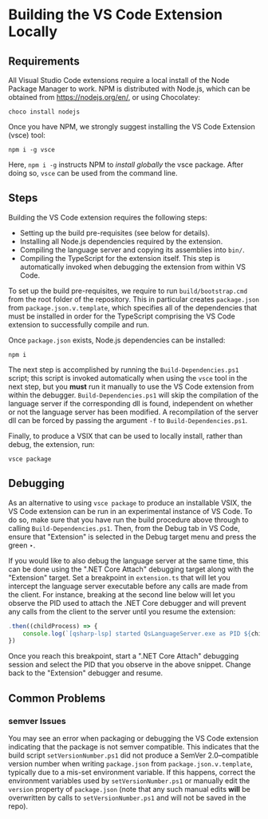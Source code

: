 # Building the VS Code Extension Locally #

## Requirements ##

All Visual Studio Code extensions require a local install of the Node Package Manager to work.
NPM is distributed with Node.js, which can be obtained from https://nodejs.org/en/, or using Chocolatey:

```
choco install nodejs
```

Once you have NPM, we strongly suggest installing the VS Code Extension (vsce) tool:

```
npm i -g vsce
```

Here, `npm i -g` instructs NPM to *install globally* the vsce package.
After doing so, `vsce` can be used from the command line.

## Steps ##

Building the VS Code extension requires the following steps:

- Setting up the build pre-requisites (see below for details).
- Installing all Node.js dependencies required by the extension.
- Compiling the language server and copying its assemblies into `bin/`.
- Compiling the TypeScript for the extension itself.
  This step is automatically invoked when debugging the extension from within VS Code.

To set up the build pre-requisites, we require to run `build/bootstrap.cmd` from the root folder of the repository.
This in particular creates `package.json` from `package.json.v.template`, which specifies all of the dependencies that must be installed in order for the TypeScript comprising the VS Code extension to successfully compile and run.

Once `package.json` exists, Node.js dependencies can be installed:

```
npm i
```

The next step is accomplished by running the `Build-Dependencies.ps1` script; this script is invoked automatically when using the `vsce` tool in the next step, but you **must** run it manually to use the VS Code extension from within the debugger. `Build-Dependencies.ps1` will skip the compilation of the language server if the corresponding dll is found, independent on whether or not the language server has been modified. A recompilation of the server dll can be forced by passing the argument `-f` to `Build-Dependencies.ps1`.

Finally, to produce a VSIX that can be used to locally install, rather than debug, the extension, run:

```
vsce package
```

## Debugging ##

As an alternative to using `vsce package` to produce an installable VSIX, the VS Code extension can be run in an experimental instance of VS Code.
To do so, make sure that you have run the build procedure above through to calling `Build-Dependencies.ps1`.
Then, from the Debug tab in VS Code, ensure that "Extension" is selected in the Debug target menu and press the green ‣.

If you would like to also debug the language server at the same time, this can be done using the ".NET Core Attach" debugging target along with the "Extension" target.
Set a breakpoint in `extension.ts` that will let you intercept the language server executable before any calls are made from the client.
For instance, breaking at the second line below will let you observe the PID used to attach the .NET Core debugger and will prevent any calls from the client to the server until you resume the extension:

```typescript
.then((childProcess) => {
    console.log(`[qsharp-lsp] started QsLanguageServer.exe as PID ${childProcess.pid}.`);
})
```

Once you reach this breakpoint, start a ".NET Core Attach" debugging session and select the PID that you observe in the above snippet.
Change back to the "Extension" debugger and resume.

## Common Problems ##

### semver Issues ###

You may see an error when packaging or debugging the VS Code extension indicating that the package is not semver compatible.
This indicates that the build script `setVersionNumber.ps1` did not produce a SemVer 2.0–compatible version number when writing `package.json` from `package.json.v.template`, typically due to a mis-set environment variable.
If this happens, correct the environment variables used by `setVersionNumber.ps1` or manually edit the `version` property of `package.json` (note that any such manual edits **will** be overwritten by calls to `setVersionNumber.ps1` and will not be saved in the repo).